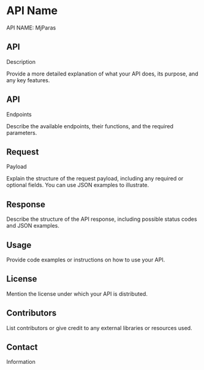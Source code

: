# API Name

API NAME: MjParas


 


## API
Description


Provide a more
detailed explanation of what your API does, its purpose, and any key features.


 


## API
Endpoints


Describe the
available endpoints, their functions, and the required parameters.


 


## Request
Payload


Explain the
structure of the request payload, including any required or optional fields.
You can use JSON examples to illustrate.


 


## Response


Describe the
structure of the API response, including possible status codes and JSON
examples.


 


## Usage


Provide code
examples or instructions on how to use your API.


 


## License


Mention the
license under which your API is distributed.


 


## Contributors


List
contributors or give credit to any external libraries or resources used.


 


## Contact
Information